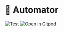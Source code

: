 # 🤖 Automator

![Test](https://github.com/maksimr/automator/workflows/Test/badge.svg)
[![Open in Gitpod](https://gitpod.io/button/open-in-gitpod.svg)](https://gitpod.io/#https://github.com/maksimr/automator)